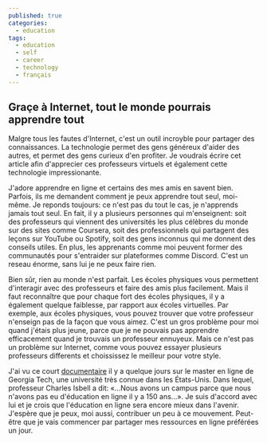 ```yaml
---
published: true
categories:
  - education
tags:
  - education
  - self
  - career
  - technology
  - français
---
```

## Graçe à Internet, tout le monde pourrais apprendre tout

Malgre tous les fautes d'Internet, c'est un outil incroyble pour partager des connaissances. La technologie permet des gens généreux d'aider des autres, et permet des gens curieux d'en profiter. Je voudrais écrire cet article afin d'apprecier ces professeurs virtuels et également cette technologie impressionante.

J'adore apprendre en ligne et certains des mes amis en savent bien. Parfois, ils me demandent comment je peux apprendre tout seul, moi-même. Je reponds toujours: ce n'est pas du tout le cas, je n'apprends jamais tout seul. En fait, il y a plusieurs personnes qui m'enseignent: soit des professeurs qui viennent des universités les plus célèbres du monde sur des sites comme Coursera, soit des professionnels qui partagent des leçons sur YouTube ou Spotify, soit des gens inconnus qui me donnent des conseils utiles. En plus, les apprenants comme moi peuvent former des communautés pour s'entraider sur plateformes comme Discord. C'est un reseau énorme, sans lui je ne peux faire rien.

Bien sûr, rien au monde n'est parfait. Les écoles physiques vous permettent d'interagir avec des professeurs et faire des amis plus facilement. Mais il faut reconnaître que pour chaque fort des écoles physiques, il y a également quelque faiblesse, par rapport aux écoles virtuelles. Par exemple, aux écoles physiques, vous pouvez trouver que votre professeur n'enseign pas de la façon que vous aimez. C'est un gros problème pour moi quand j'étais plus jeune, parce que je ne pouvais pas apprendre efficacement quand je trouvais un professeur ennuyeux. Mais ce n'est pas un problème sur Internet, comme vous pouvez essayer plusieurs professeurs differents et choississez le meilleur pour votre style. 

J'ai vu ce court [documentaire](https://www.youtube.com/watch?v=6xNpquytdzw) il y a quelque jours sur le master en ligne de Georgia Tech, une université très connue dans les États-Unis. Dans lequel, professeur Charles Isbell a dit: «...Nous avons un campus parce que nous n'avons pas eu d'éducation en ligne il y a 150 ans...». Je suis d'accord avec lui et je crois que l'éducation en ligne sera encore mieux dans l'avenir. J'espère que je peux, moi aussi, contribuer un peu à ce mouvement. Peut-être que je vais commencer par partager mes ressources en ligne préférées un jour.
